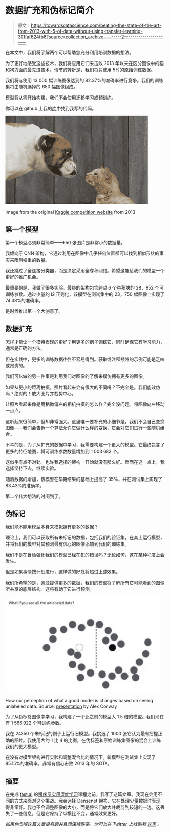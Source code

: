 # 数据扩充和伪标记简介

> 原文：<https://towardsdatascience.com/beating-the-state-of-the-art-from-2013-with-5-of-data-without-using-transfer-learning-301faf624fb6?source=collection_archive---------2----------------------->

在本文中，我们将了解两个可以帮助您充分利用培训数据的想法。

为了更好地感受这些技术，我们将应用它们来击败 2013 年以来在区分图像中的猫和狗方面的最先进技术。情节的转折是，我们将只使用 5%的原始训练数据。

我们将与使用 13 000 幅训练图像达到的 82.37%的准确率进行竞争。我们的训练集将由随机选择的 650 幅图像组成。

模型将从零开始构建，我们不会使用迁移学习或预训练。

你可以在 github 上我的[库](https://github.com/radekosmulski/training_a_CNN_with_little_data)中找到我写的代码。

![](img/038376474f05d35b400945bcec2d69c0.png)

Image from the original [Kaggle competition website](https://www.kaggle.com/c/dogs-vs-cats) from 2013

## 第一个模型

第一个模型必须非常简单——650 张图片是非常小的数据量。

我倾向于 CNN 架构，它通过利用在图像中几乎任何位置都可以找到相似形状的事实来限制权重的数量。

我还跳过了全连接分类器，而是决定采用全卷积网络。希望这能给我们的模型一个更好的推广机会。

最重要的是，我做了很多实验。最终的架构包含跨越 6 个卷积块的 28，952 个可训练参数。通过少量的 l2 正则化，该模型在测试集中的 23，750 幅图像上实现了 74.38%的准确率。

是时候推出第一个大创意了。

## 数据扩充

怎样才能让一个模特表现的更好？用更多的例子训练它，同时确保它有学习能力，通常是正确的方法。

但在实践中，更多的训练数据往往不容易得到。获取或注释额外的示例可能是乏味或昂贵的。

我们可以做的另一件事是利用我们对图像的了解来模仿拥有更多的图像。

如果从更小的距离拍摄，照片看起来会有很大的不同吗？不完全是。我们能效仿吗？绝对的！放大图片并裁剪中心。

让照片看起来像是用稍微偏右的相机拍摄的怎么样？完全没问题。将图像向左移动一点点。

这听起来很简单，但却非常强大。这里唯一要补充的小细节是，我们不会自己变换图像——我们会告诉一个算法允许它做什么样的变换，它会对它们进行一些随机组合。

不幸的是，为了从扩充的数据中学习，我需要构建一个更大的模型。它最终包含了更多的特征地图，将可训练参数数量增加到 1 003 682 个。

这似乎有点不对劲。也许我选择的架构一开始就没有那么好。然而在这一点上，我选择坚持下去，继续实验。

随着数据的增加，该模型在早期结果的基础上提高了 35%，并在测试集上实现了 83.43%的准确率。

第二个伟大想法的时间到了。

## 伪标记

我们能不能用模型本身来模拟拥有更多的数据？

理论上，我们可以获取所有未标记的数据，包括我们的验证集，在其上运行模型，并将我们的模型对其预测最有信心的图像添加到我们的训练集。

我们不是在冒险强化我们的模型已经在犯的错误吗？无论如何，这在某种程度上会发生。

但是如果事情按计划进行，这样做的好处将超过上述效果。

我们所希望的是，通过提供更多的数据，我们的模型将了解所有它可能看到的图像所共享的底层结构。这将有助于它进行预测。

![](img/16fb24a7abbae0c613d58b768d3c8a38.png)

How our perception of what a good model is changes based on seeing unlabeled data. Source: [presentation](https://www.slideshare.net/AlexConway2/convolutional-neural-networks-for-image-classification-cape-town-deep-learning-meetup-20170620) by Alex Conway

为了从伪标签图像中学习，我构建了一个比之前的模型大 1.5 倍的模型。我们现在有 1 566 922 个可训练参数。

我在 24350 个未标记的例子上运行旧模型。我挑选了 1000 张它认为最有把握正确的图片。我使用大约 1 比 4 的比例，在伪标签和原始训练集图像的混合上训练我们的更大模型。

在没有对模型架构进行实验和调整混合比的情况下，新模型在测试集上实现了 85.15%的准确率，非常有信心击败 2013 年的 SOTA。

## 摘要

在完成 [fast.ai](http://www.fast.ai/) 的[程序员实用深度学习](http://course.fast.ai/)课程之前，我写了这篇文章。我现在会用不同的方式来面对这个挑战。我会选择 Densenet 架构，它在处理少量数据时表现得非常好。我也不会调整图像的大小，而是将它们放大并裁剪到较短的一边。这丢失了一些信息，但是它保持了纵横比不变，通常效果更好。

*如果你觉得这篇文章很有趣并且想保持联系，你可以在 Twitter 上找到我* [*这里*](https://twitter.com/radekosmulski) *。*